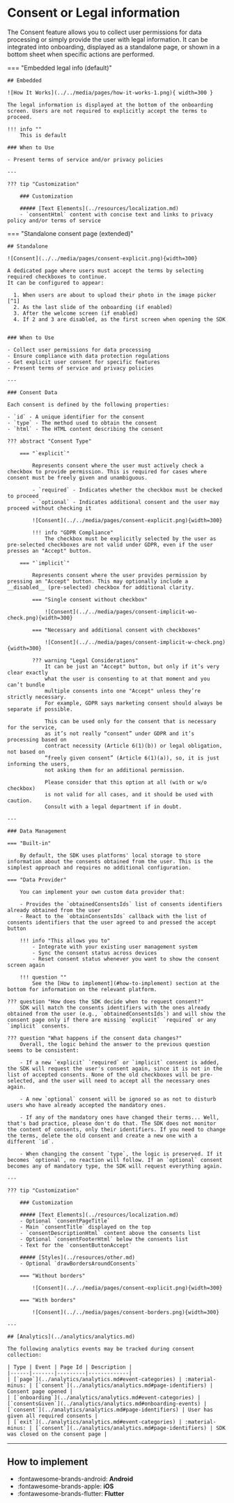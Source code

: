 # Consent or Legal information

The Consent feature allows you to collect user permissions for data processing or simply provide the user with legal information. It can be integrated into onboarding, displayed as a standalone page, or shown in a bottom sheet when specific actions are performed.

=== "Embedded legal info (default)"

    ## Embedded

    ![How It Works](../../media/pages/how-it-works-1.png){ width=300 }

    The legal information is displayed at the bottom of the onboarding screen. Users are not required to explicitly accept the terms to proceed.

    !!! info ""
        This is default

    ### When to Use

    - Present terms of service and/or privacy policies

    ---

    ??? tip "Customization"

        ### Customization

        ##### [Text Elements](../resources/localization.md)
        - `consentHtml` content with concise text and links to privacy policy and/or terms of service

=== "Standalone consent page (extended)"

    ## Standalone

    ![Consent](../../media/pages/consent-explicit.png){width=300}

    A dedicated page where users must accept the terms by selecting required checkboxes to continue.
    It can be configured to appear:

      1. When users are about to upload their photo in the image picker [^1]
      2. As the last slide of the onboarding (if enabled)
      3. After the welcome screen (if enabled)
      4. If 2 and 3 are disabled, as the first screen when opening the SDK


    ### When to Use

    - Collect user permissions for data processing
    - Ensure compliance with data protection regulations
    - Get explicit user consent for specific features
    - Present terms of service and privacy policies

    ---        

    ### Consent Data

    Each consent is defined by the following properties:

    - `id` - A unique identifier for the consent
    - `type` - The method used to obtain the consent
    - `html` - The HTML content describing the consent

    ??? abstract "Consent Type"

        === "`explicit`"

            Represents consent where the user must actively check a checkbox to provide permission. This is required for cases where consent must be freely given and unambiguous.

            - `required` - Indicates whether the checkbox must be checked to proceed
            - `optional` - Indicates additional consent and the user may proceed without checking it

            ![Consent](../../media/pages/consent-explicit.png){width=300}

            !!! info "GDPR Compliance"
                The checkbox must be explicitly selected by the user as pre-selected checkboxes are not valid under GDPR, even if the user presses an "Accept" button. 

        === "`implicit`"

            Represents consent where the user provides permission by pressing an "Accept" button. This may optionally include a __disabled__ (pre-selected) checkbox for additional clarity.

            === "Single consent without checkbox"

                ![Consent](../../media/pages/consent-implicit-wo-check.png){width=300}

            === "Necessary and additional consent with checkboxes"

                ![Consent](../../media/pages/consent-implicit-w-check.png){width=300}   

            ??? warning "Legal Considerations"
                It can be just an "Accept" button, but only if it’s very clear exactly
                what the user is consenting to at that moment and you can’t bundle
                multiple consents into one "Accept" unless they’re strictly necessary.
                For example, GDPR says marketing consent should always be separate if possible.

                This can be used only for the consent that is necessary for the service,
                as it’s not really “consent” under GDPR and it’s processing based on
                contract necessity (Article 6(1)(b)) or legal obligation, not based on
                “freely given consent” (Article 6(1)(a)), so, it is just informing the users,
                not asking them for an additional permission.
            
                Please consider that this option at all (with or w/o checkbox)
                is not valid for all cases, and it should be used with caution.
                Consult with a legal department if in doubt.

    ---

    ### Data Management

    === "Built-in"

        By default, the SDK uses platforms' local storage to store information about the consents obtained from the user. This is the simplest approach and requires no additional configuration.

    === "Data Provider"

        You can implement your own custom data provider that:

        - Provides the `obtainedConsentsIds` list of consents identifiers already obtained from the user
        - React to the `obtainConsentsIds` callback with the list of consents identifiers that the user agreed to and pressed the accept button

        !!! info "This allows you to"
            - Integrate with your existing user management system
            - Sync the consent status across devices
            - Reset consent status whenever you want to show the consent screen again

        !!! question ""
            See the [How to implement](#how-to-implement) section at the bottom for information on the relevant platform.

    ??? question "How does the SDK decide when to request consent?"
        SDK will match the consents identifiers with the ones already obtained from the user (e.g., `obtainedConsentsIds`) and will show the consent page only if there are missing `explicit` `required` or any `implicit` consents.

    ??? question "What happens if the consent data changes?"
        Overall, the logic behind the answer to the previous question seems to be consistent:
        
        - If a new `explicit` `required` or `implicit` consent is added, the SDK will request the user's consent again, since it is not in the list of accepted consents. None of the old checkboxes will be pre-selected, and the user will need to accept all the necessary ones again.

        - A new `optional` consent will be ignored so as not to disturb users who have already accepted the mandatory ones.

        - If any of the mandatory ones have changed their terms... Well, that's bad practice, please don't do that. The SDK does not monitor the content of consents, only their identifiers. If you need to change the terms, delete the old consent and create a new one with a different `id`.

        - When changing the consent `type`, the logic is preserved. If it becomes `optional`, no reaction will follow. If an `optional` consent becomes any of mandatory type, the SDK will request everything again.

    ---

    ??? tip "Customization"

        ### Customization

        ##### [Text Elements](../resources/localization.md)
        - Optional `consentPageTitle`
        - Main `consentTitle` displayed on the top
        - `consentDescriptionHtml` content above the consents list
        - Optional `consentFooterHtml` below the consents list
        - Text for the `consentButtonAccept`

        ##### [Styles](../resources/other.md)
        - Optional `drawBordersAroundConsents`

        === "Without borders"

            ![Consent](../../media/pages/consent-explicit.png){width=300}

        === "With borders"

            ![Consent](../../media/pages/consent-borders.png){width=300}    

    ---

    ## [Analytics](../analytics/analytics.md)

    The following analytics events may be tracked during consent collection:

    | Type | Event | Page Id | Description |
    |------|-------|---------|-------------|
    | [`page`](../analytics/analytics.md#event-categories) | :material-minus: | [`consent`](../analytics/analytics.md#page-identifiers) | Consent page opened |
    | [`onboarding`](../analytics/analytics.md#event-categories) | [`consentsGiven`](../analytics/analytics.md#onboarding-events) | [`consent`](../analytics/analytics.md#page-identifiers) | User has given all required consents |
    | [`exit`](../analytics/analytics.md#event-categories) | :material-minus: | [`consent`](../analytics/analytics.md#page-identifiers) | SDK was closed on the consent page |

---

## How to implement

<div class="grid cards" markdown>

- :fontawesome-brands-android: __Android__
- :fontawesome-brands-apple: __iOS__
- :fontawesome-brands-flutter: __Flutter__

</div>

 [^1]: We recommend using the consent display via the "upload photo" button if you are using try-ons with models feature. In this case, the user has the option not to use personal photos and there is no need to request consent in advance, as the service has the right to operate without it.
